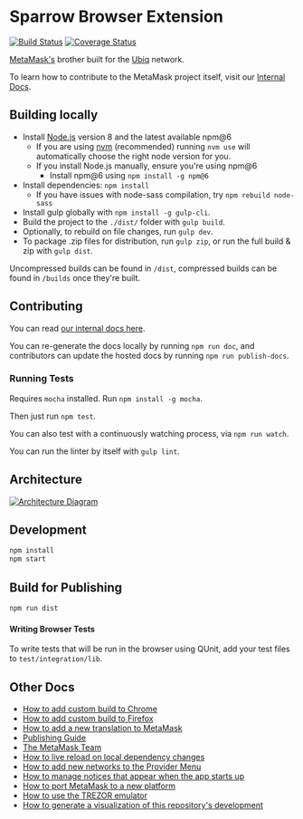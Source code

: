 # Sparrow Browser Extension
[![Build Status](https://circleci.com/gh/ubiq/sparrow-extension.svg?style=shield&circle-token=a1ddcf3cd38e29267f254c9c59d556d513e3a1fd)](https://circleci.com/gh/ubiq/sparrow-extension) [![Coverage Status](https://coveralls.io/repos/github/ubiq/sparrow-extension/badge.svg?branch=master)](https://coveralls.io/github/ubiq/sparrow-extension?branch=master)


[MetaMask's](https://github.com/MetaMask) brother built for the [Ubiq](https://ubiqsmart.com) network.

To learn how to contribute to the MetaMask project itself, visit our [Internal Docs](https://github.com/MetaMask/metamask-extension/tree/develop/docs).

## Building locally

- Install [Node.js](https://nodejs.org) version 8 and the latest available npm@6
    - If you are using [nvm](https://github.com/creationix/nvm#installation) (recommended) running `nvm use` will automatically choose the right node version for you.
    - If you install Node.js manually, ensure you're using npm@6
        - Install npm@6 using `npm install -g npm@6`
- Install dependencies: `npm install`
    - If you have issues with node-sass compilation, try `npm rebuild node-sass`
- Install gulp globally with `npm install -g gulp-cli`.
- Build the project to the `./dist/` folder with `gulp build`.
- Optionally, to rebuild on file changes, run `gulp dev`.
- To package .zip files for distribution, run `gulp zip`, or run the full build & zip with `gulp dist`.

 Uncompressed builds can be found in `/dist`, compressed builds can be found in `/builds` once they're built.

## Contributing

You can read [our internal docs here](https://metamask.github.io/metamask-extension/).

You can re-generate the docs locally by running `npm run doc`, and contributors can update the hosted docs by running `npm run publish-docs`.

### Running Tests

Requires `mocha` installed. Run `npm install -g mocha`.

Then just run `npm test`.

You can also test with a continuously watching process, via `npm run watch`.

You can run the linter by itself with `gulp lint`.

## Architecture

[![Architecture Diagram](./docs/architecture.png)][1]

## Development

```bash
npm install
npm start
```

## Build for Publishing

```bash
npm run dist
```

#### Writing Browser Tests

To write tests that will be run in the browser using QUnit, add your test files to `test/integration/lib`.

## Other Docs

- [How to add custom build to Chrome](./docs/add-to-chrome.md)
- [How to add custom build to Firefox](./docs/add-to-firefox.md)
- [How to add a new translation to MetaMask](./docs/translating-guide.md)
- [Publishing Guide](./docs/publishing.md)
- [The MetaMask Team](./docs/team.md)
- [How to live reload on local dependency changes](./docs/developing-on-deps.md)
- [How to add new networks to the Provider Menu](./docs/adding-new-networks.md)
- [How to manage notices that appear when the app starts up](./docs/notices.md)
- [How to port MetaMask to a new platform](./docs/porting_to_new_environment.md)
- [How to use the TREZOR emulator](./docs/trezor-emulator.md)
- [How to generate a visualization of this repository's development](./docs/development-visualization.md)

[1]: http://www.nomnoml.com/#view/%5B%3Cactor%3Euser%5D%0A%0A%5Bmetamask-ui%7C%0A%20%20%20%5Btools%7C%0A%20%20%20%20%20react%0A%20%20%20%20%20redux%0A%20%20%20%20%20thunk%0A%20%20%20%20%20ethUtils%0A%20%20%20%20%20jazzicon%0A%20%20%20%5D%0A%20%20%20%5Bcomponents%7C%0A%20%20%20%20%20app%0A%20%20%20%20%20account-detail%0A%20%20%20%20%20accounts%0A%20%20%20%20%20locked-screen%0A%20%20%20%20%20restore-vault%0A%20%20%20%20%20identicon%0A%20%20%20%20%20config%0A%20%20%20%20%20info%0A%20%20%20%5D%0A%20%20%20%5Breducers%7C%0A%20%20%20%20%20app%0A%20%20%20%20%20metamask%0A%20%20%20%20%20identities%0A%20%20%20%5D%0A%20%20%20%5Bactions%7C%0A%20%20%20%20%20%5BaccountManager%5D%0A%20%20%20%5D%0A%20%20%20%5Bcomponents%5D%3A-%3E%5Bactions%5D%0A%20%20%20%5Bactions%5D%3A-%3E%5Breducers%5D%0A%20%20%20%5Breducers%5D%3A-%3E%5Bcomponents%5D%0A%5D%0A%0A%5Bweb%20dapp%7C%0A%20%20%5Bui%20code%5D%0A%20%20%5Bweb3%5D%0A%20%20%5Bmetamask-inpage%5D%0A%20%20%0A%20%20%5B%3Cactor%3Eui%20developer%5D%0A%20%20%5Bui%20developer%5D-%3E%5Bui%20code%5D%0A%20%20%5Bui%20code%5D%3C-%3E%5Bweb3%5D%0A%20%20%5Bweb3%5D%3C-%3E%5Bmetamask-inpage%5D%0A%5D%0A%0A%5Bmetamask-background%7C%0A%20%20%5Bprovider-engine%5D%0A%20%20%5Bhooked%20wallet%20subprovider%5D%0A%20%20%5Bid%20store%5D%0A%20%20%0A%20%20%5Bprovider-engine%5D%3C-%3E%5Bhooked%20wallet%20subprovider%5D%0A%20%20%5Bhooked%20wallet%20subprovider%5D%3C-%3E%5Bid%20store%5D%0A%20%20%5Bconfig%20manager%7C%0A%20%20%20%20%5Brpc%20configuration%5D%0A%20%20%20%20%5Bencrypted%20keys%5D%0A%20%20%20%20%5Bwallet%20nicknames%5D%0A%20%20%5D%0A%20%20%0A%20%20%5Bprovider-engine%5D%3C-%5Bconfig%20manager%5D%0A%20%20%5Bid%20store%5D%3C-%3E%5Bconfig%20manager%5D%0A%5D%0A%0A%5Buser%5D%3C-%3E%5Bmetamask-ui%5D%0A%0A%5Buser%5D%3C%3A--%3A%3E%5Bweb%20dapp%5D%0A%0A%5Bmetamask-contentscript%7C%0A%20%20%5Bplugin%20restart%20detector%5D%0A%20%20%5Brpc%20passthrough%5D%0A%5D%0A%0A%5Brpc%20%7C%0A%20%20%5Bethereum%20blockchain%20%7C%0A%20%20%20%20%5Bcontracts%5D%0A%20%20%20%20%5Baccounts%5D%0A%20%20%5D%0A%5D%0A%0A%5Bweb%20dapp%5D%3C%3A--%3A%3E%5Bmetamask-contentscript%5D%0A%5Bmetamask-contentscript%5D%3C-%3E%5Bmetamask-background%5D%0A%5Bmetamask-background%5D%3C-%3E%5Bmetamask-ui%5D%0A%5Bmetamask-background%5D%3C-%3E%5Brpc%5D%0A
